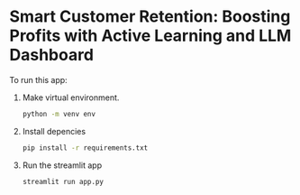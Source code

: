 # Smart Customer Retention: Boosting Profits with Active Learning and LLM Dashboard

To run this app:
1. Make virtual environment.
    
    ```bash
    python -m venv env
    ```

2. Install depencies
    
    ```bash
    pip install -r requirements.txt
    ```

3. Run the streamlit app

    ```bash
    streamlit run app.py
    ```